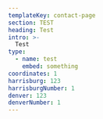 ```yaml
---
templateKey: contact-page
section: TEST
heading: Test
intro: >-
  Test
type:
  - name: test
    embed: something
coordinates: 1
harrisburg: 123
harrisburgNumber: 1
denver: 123
denverNumber: 1
---
```


